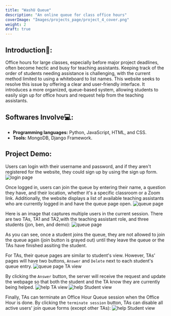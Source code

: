 ```yaml
---
title: "WashU Queue"
description: "An online queue for class office hours"
coverImage: "Images/projects_page/project_4_cover.png"
weight: 2
draft: true
---
```


## Introduction📓:
Office hours for large classes, especially before major project deadlines, often become hectic and busy for teaching assistants. Keeping track of the order of students needing assistance is challenging, with the current method limited to using a whiteboard to list names. This website seeks to resolve this issue by offering a clear and user-friendly interface. It introduces a more organized, queue-based system, allowing students to easily sign up for office hours and request help from the teaching assistants.

## Softwares Involve💻:
- **Programming languages:** Python, JavaScript, HTML, and CSS.
- **Tools:** MongoDB, Django Framework.


## Project Demo:
Users can login with their username and password, and if they aren't registered for the website, they could sign up by using the sign up form.
![login page](/Images/projects_content/project_4/login_page.png)

Once logged in, users can join the queue by entering their name, a question they have, and their location, whether it's a specific classroom or a Zoom link. Additionally, the website displays a list of available teaching assistants who are currently logged in and have the queue page open.
![queue page](/Images/projects_content/project_4/queue_page.png)

Here is an image that captures multiple users in the current session. There are two TAs, TA1 and TA2,with the teaching assistant role, and three students (jon, ben, and demo):
![queue page](/Images/projects_content/project_4/multiple_users.png)

As you can see, once a student joins the queue, they are not allowed to join the queue again (join button is grayed out) until they leave the queue or the TAs have finished assiting the student.

For TAs, their queue pages are similar to student's view. However, TAs' pages will have two buttons, `Answer` and `Delete` next to each student's queue entry.
![queue page TA view](/Images/projects_content/project_4/queuePage_TAview.png)

By clicking the `Answer` button, the server will receive the request and update the webpage so that both the student and the TA know they are currently being helped.
![help TA view](/Images/projects_content/project_4/help_TAview.png)
![help Student view](/Images/projects_content/project_4/help_Studentview.png)

Finally, TAs can terminate an Office Hour Queue session when the Office Hour is done. By clicking the `terminate session` button, TAs can disable all active users' join queue forms (except other TAs):
![help Student view](/Images/projects_content/project_4/terminate_session.png)